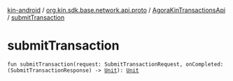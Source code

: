 [kin-android](../../index.md) / [org.kin.sdk.base.network.api.proto](../index.md) / [AgoraKinTransactionsApi](index.md) / [submitTransaction](./submit-transaction.md)

# submitTransaction

`fun submitTransaction(request: SubmitTransactionRequest, onCompleted: (SubmitTransactionResponse) -> `[`Unit`](https://kotlinlang.org/api/latest/jvm/stdlib/kotlin/-unit/index.html)`): `[`Unit`](https://kotlinlang.org/api/latest/jvm/stdlib/kotlin/-unit/index.html)